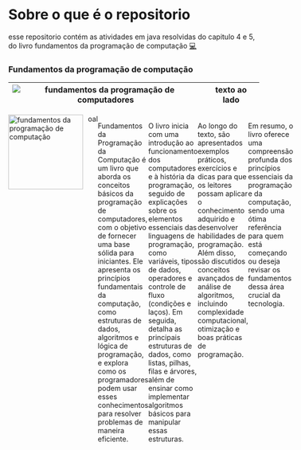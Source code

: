 # Sobre o que é o repositorio

esse repositorio contém as atividades em java resolvidas do capitulo 4 e 5, do livro fundamentos da programação de computação [💻](https://drive.google.com/file/d/1MWTShjGeyGTPoeVImLhxFDcUYBNt2bAB/view?usp=classroom_web&authuser=0)

### Fundamentos da programação de computação

|![fundamentos da programação de computadores](https://m.media-amazon.com/images/I/81HITrV4GXL._AC_UF894,1000_QL80_.jpg)| texto ao lado|
------------------------------------------------------------------------------------------------------------------------|--------------|


<div style="display: flex; align-items: right;">
  <img src="https://m.media-amazon.com/images/I/81HITrV4GXL._AC_UF894,1000_QL80_.jpg" alt="fundamentos da programação de computação" style="width: 150px; margin-right: 10px;"> oal
  <p>
  Fundamentos da Programação da Computação é um livro que aborda os conceitos básicos da programação de computadores, com o objetivo de fornecer uma base sólida para iniciantes. Ele apresenta os 
  princípios fundamentais da computação, como estruturas de dados, algoritmos e lógica de programação, e explora como os programadores podem usar esses conhecimentos para resolver problemas de 
  maneira eficiente.

  O livro inicia com uma introdução ao funcionamento dos computadores e à história da programação, seguido de explicações sobre os elementos essenciais das linguagens de programação, como 
  variáveis, tipos de dados, operadores e controle de fluxo (condições e laços). Em seguida, detalha as principais estruturas de dados, como listas, pilhas, filas e árvores, além de ensinar como 
  implementar algoritmos básicos para manipular essas estruturas.

  Ao longo do texto, são apresentados exemplos práticos, exercícios e dicas para que os leitores possam aplicar o conhecimento adquirido e desenvolver habilidades de programação. Além disso, são 
  discutidos conceitos avançados de análise de algoritmos, incluindo complexidade computacional, otimização e boas práticas de programação.

  Em resumo, o livro oferece uma compreensão profunda dos princípios essenciais da programação e da computação, sendo uma ótima referência para quem está começando ou deseja revisar os fundamentos 
  dessa área crucial da tecnologia.
  </p>
</div>

